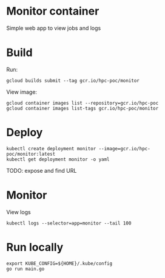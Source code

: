 # Monitor container
Simple web app to view jobs and logs 

# Build
Run:
```
gcloud builds submit --tag gcr.io/hpc-poc/monitor
```
View image:
```
gcloud container images list --repository=gcr.io/hpc-poc
gcloud container images list-tags gcr.io/hpc-poc/monitor
```

# Deploy
```
kubectl create deployment monitor --image=gcr.io/hpc-poc/monitor:latest
kubectl get deployment monitor -o yaml 
```
TODO: expose and find URL

# Monitor
View logs
```
kubectl logs --selector=app=monitor --tail 100
``` 

# Run locally
```
export KUBE_CONFIG=${HOME}/.kube/config
go run main.go
```
